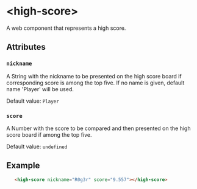 # &lt;high-score&gt;

A web component that represents a high score.

## Attributes

### `nickname`

A String with the nickname to be presented on the high score board if corresponding score is among the top five. If no name is given, default name 'Player' will be used.

Default value: `Player`

### `score`

A Number with the score to be compared and then presented on the high score board if among the top five.

Default value: `undefined`

## Example

```html
   <high-score nickname="R0g3r" score="9.557"></high-score>
```
